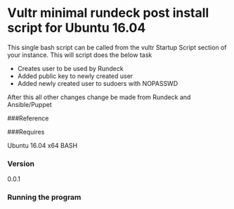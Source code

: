 # Vultr minimal rundeck post install script for Ubuntu 16.04

This single bash script can be called from the vultr Startup Script section of your instance. This will script does the below task

+ Creates user to be used by Rundeck
+ Added public key to newly created user
+ Added newly created user to sudoers with NOPASSWD
 
After this all other changes change be made from Rundeck and Ansible/Puppet

###Reference


###Requires

Ubuntu 16.04 x64
BASH

### Version
0.0.1

### Running the program 
